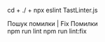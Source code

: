  cd + ./ +
 npx eslint TastLinter.js

 
 Пошук помилки | Fix Помилки  
npm run lint
npm run lint:fix